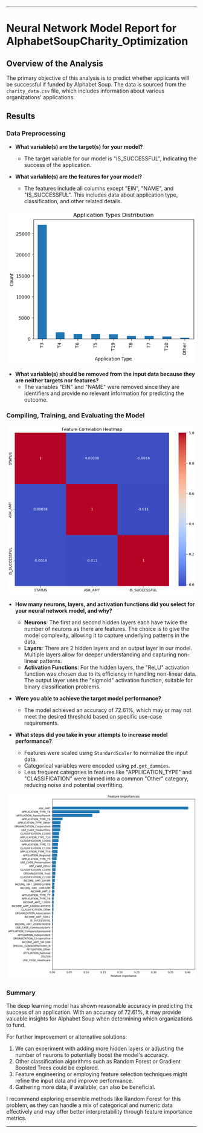 ---

# Neural Network Model Report for AlphabetSoupCharity_Optimization

## Overview of the Analysis
The primary objective of this analysis is to predict whether applicants will be successful if funded by Alphabet Soup. The data is sourced from the `charity_data.csv` file, which includes information about various organizations' applications.

## Results

### Data Preprocessing

- **What variable(s) are the target(s) for your model?** 
    - The target variable for our model is "IS_SUCCESSFUL", indicating the success of the application.

- **What variable(s) are the features for your model?** 
    - The features include all columns except "EIN", "NAME", and "IS_SUCCESSFUL". This includes data about application type, classification, and other related details.

![Application Types Distribution](Image/application_type_distribution.png)

- **What variable(s) should be removed from the input data because they are neither targets nor features?** 
    - The variables "EIN" and "NAME" were removed since they are identifiers and provide no relevant information for predicting the outcome.

### Compiling, Training, and Evaluating the Model

![Feature Correlation Heatmap](Image/correlation_heatmap.png)

- **How many neurons, layers, and activation functions did you select for your neural network model, and why?** 
    - **Neurons**: The first and second hidden layers each have twice the number of neurons as there are features. The choice is to give the model complexity, allowing it to capture underlying patterns in the data.
    - **Layers**: There are 2 hidden layers and an output layer in our model. Multiple layers allow for deeper understanding and capturing non-linear patterns.
    - **Activation Functions**: For the hidden layers, the "ReLU" activation function was chosen due to its efficiency in handling non-linear data. The output layer uses the "sigmoid" activation function, suitable for binary classification problems.


- **Were you able to achieve the target model performance?** 
    - The model achieved an accuracy of 72.61%, which may or may not meet the desired threshold based on specific use-case requirements.

- **What steps did you take in your attempts to increase model performance?** 
    - Features were scaled using `StandardScaler` to normalize the input data.
    - Categorical variables were encoded using `pd.get_dummies`.
    - Less frequent categories in features like "APPLICATION_TYPE" and "CLASSIFICATION" were binned into a common "Other" category, reducing noise and potential overfitting.

![Feature Importance](Image/feature_importance.png)

### Summary
The deep learning model has shown reasonable accuracy in predicting the success of an application. With an accuracy of 72.61%, it may provide valuable insights for Alphabet Soup when determining which organizations to fund. 

For further improvement or alternative solutions:
1. We can experiment with adding more hidden layers or adjusting the number of neurons to potentially boost the model's accuracy.
2. Other classification algorithms such as Random Forest or Gradient Boosted Trees could be explored.
3. Feature engineering or employing feature selection techniques might refine the input data and improve performance.
4. Gathering more data, if available, can also be beneficial.

I recommend exploring ensemble methods like Random Forest for this problem, as they can handle a mix of categorical and numeric data effectively and may offer better interpretability through feature importance metrics.

---